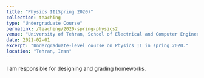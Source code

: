 ```yaml
---
title: "Physics II(Spring 2020)"
collection: teaching
type: "Undergraduate Course"
permalink: /teaching/2020-spring-physics2
venue: "University of Tehran, School of Electrical and Computer Engineering"
date: 2021-02-01
excerpt: "Undergraduate-level course on Physics II in spring 2020."
location: "Tehran, Iran"
---
```


I am responsible for designing and grading homeworks.

<!---
Heading 1
======

Heading 2
======

Heading 3
======
--->
